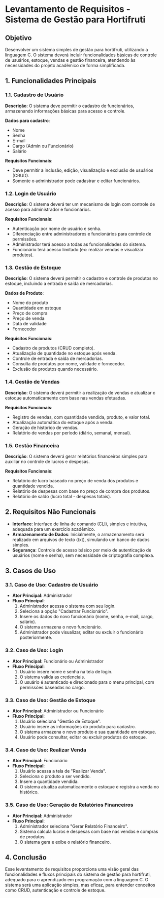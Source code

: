 # Levantamento de Requisitos - Sistema de Gestão para Hortifruti

## Objetivo
Desenvolver um sistema simples de gestão para hortifruti, utilizando a linguagem C. O sistema deverá incluir funcionalidades básicas de controle de usuários, estoque, vendas e gestão financeira, atendendo às necessidades do projeto acadêmico de forma simplificada.

## 1. Funcionalidades Principais

### 1.1. Cadastro de Usuário
**Descrição**: O sistema deve permitir o cadastro de funcionários, armazenando informações básicas para acesso e controle.

**Dados para cadastro**:
- Nome
- Senha
- E-mail
- Cargo (Admin ou Funcionário)
- Salário

**Requisitos Funcionais**:
- Deve permitir a inclusão, edição, visualização e exclusão de usuários (CRUD).
- Somente o administrador pode cadastrar e editar funcionários.

### 1.2. Login de Usuário
**Descrição**: O sistema deverá ter um mecanismo de login com controle de acesso para administrador e funcionários.

**Requisitos Funcionais**:
- Autenticação por nome de usuário e senha.
- Diferenciação entre administradores e funcionários para controle de permissões.
- Administrador terá acesso a todas as funcionalidades do sistema.
- Funcionário terá acesso limitado (ex: realizar vendas e visualizar produtos).

### 1.3. Gestão de Estoque
**Descrição**: O sistema deverá permitir o cadastro e controle de produtos no estoque, incluindo a entrada e saída de mercadorias.

**Dados de Produto**:
- Nome do produto
- Quantidade em estoque
- Preço de compra
- Preço de venda
- Data de validade
- Fornecedor

**Requisitos Funcionais**:
- Cadastro de produtos (CRUD completo).
- Atualização de quantidade no estoque após venda.
- Controle de entrada e saída de mercadorias.
- Consulta de produtos por nome, validade e fornecedor.
- Exclusão de produtos quando necessário.

### 1.4. Gestão de Vendas
**Descrição**: O sistema deverá permitir a realização de vendas e atualizar o estoque automaticamente com base nas vendas efetuadas.

**Requisitos Funcionais**:
- Registro de vendas, com quantidade vendida, produto, e valor total.
- Atualização automática do estoque após a venda.
- Geração de histórico de vendas.
- Relatório de vendas por período (diário, semanal, mensal).

### 1.5. Gestão Financeira
**Descrição**: O sistema deverá gerar relatórios financeiros simples para auxiliar no controle de lucros e despesas.

**Requisitos Funcionais**:
- Relatório de lucro baseado no preço de venda dos produtos e quantidade vendida.
- Relatório de despesas com base no preço de compra dos produtos.
- Relatório de saldo (lucro total - despesas totais).

## 2. Requisitos Não Funcionais
- **Interface**: Interface de linha de comando (CLI), simples e intuitiva, adequada para um exercício acadêmico.
- **Armazenamento de Dados**: Inicialmente, o armazenamento será realizado em arquivos de texto (txt), simulando um banco de dados simples.
- **Segurança**: Controle de acesso básico por meio de autenticação de usuários (nome e senha), sem necessidade de criptografia complexa.

## 3. Casos de Uso

### 3.1. Caso de Uso: Cadastro de Usuário
- **Ator Principal**: Administrador
- **Fluxo Principal**:
  1. Administrador acessa o sistema com seu login.
  2. Seleciona a opção "Cadastrar Funcionário".
  3. Insere os dados do novo funcionário (nome, senha, e-mail, cargo, salário).
  4. O sistema armazena o novo funcionário.
  5. Administrador pode visualizar, editar ou excluir o funcionário posteriormente.

### 3.2. Caso de Uso: Login
- **Ator Principal**: Funcionário ou Administrador
- **Fluxo Principal**:
  1. Usuário insere nome e senha na tela de login.
  2. O sistema valida as credenciais.
  3. O usuário é autenticado e direcionado para o menu principal, com permissões baseadas no cargo.

### 3.3. Caso de Uso: Gestão de Estoque
- **Ator Principal**: Administrador ou Funcionário
- **Fluxo Principal**:
  1. Usuário seleciona "Gestão de Estoque".
  2. Usuário insere as informações do produto para cadastro.
  3. O sistema armazena o novo produto e sua quantidade em estoque.
  4. Usuário pode consultar, editar ou excluir produtos do estoque.

### 3.4. Caso de Uso: Realizar Venda
- **Ator Principal**: Funcionário
- **Fluxo Principal**:
  1. Usuário acessa a tela de "Realizar Venda".
  2. Seleciona o produto a ser vendido.
  3. Insere a quantidade vendida.
  4. O sistema atualiza automaticamente o estoque e registra a venda no histórico.

### 3.5. Caso de Uso: Geração de Relatórios Financeiros
- **Ator Principal**: Administrador
- **Fluxo Principal**:
  1. Administrador seleciona "Gerar Relatório Financeiro".
  2. Sistema calcula lucros e despesas com base nas vendas e compras de produtos.
  3. O sistema gera e exibe o relatório financeiro.

## 4. Conclusão
Esse levantamento de requisitos proporciona uma visão geral das funcionalidades e fluxos principais do sistema de gestão para hortifruti, adequado para o aprendizado em programação com a linguagem C. O sistema será uma aplicação simples, mas eficaz, para entender conceitos como CRUD, autenticação e controle de estoque.
